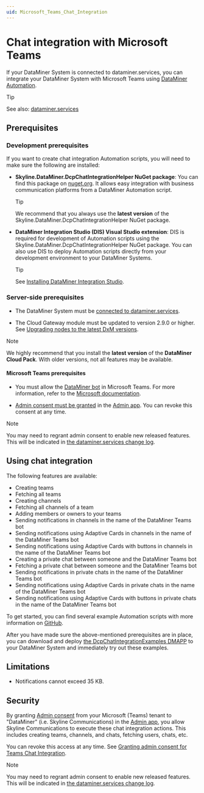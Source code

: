 ```yaml
---
uid: Microsoft_Teams_Chat_Integration
---
```


# Chat integration with Microsoft Teams

If your DataMiner System is connected to dataminer.services, you can integrate your DataMiner System with Microsoft Teams using [DataMiner Automation](xref:automation).

> [!TIP]
> See also: [dataminer.services](xref:AboutCloudPlatform)

## Prerequisites

### Development prerequisites

If you want to create chat integration Automation scripts, you will need to make sure the following are installed:

- **Skyline.DataMiner.DcpChatIntegrationHelper NuGet package**: You can find this package on [nuget.org](https://www.nuget.org/packages/Skyline.DataMiner.DcpChatIntegrationHelper). It allows easy integration with business communication platforms from a DataMiner Automation script.

  > [!TIP]
  > We recommend that you always use the **latest version** of the Skyline.DataMiner.DcpChatIntegrationHelper NuGet package.

- **DataMiner Integration Studio (DIS) Visual Studio extension**: DIS is required for development of Automation scripts using the Skyline.DataMiner.DcpChatIntegrationHelper NuGet package. You can also use DIS to deploy Automation scripts directly from your development environment to your DataMiner Systems.

  > [!TIP]
  > See [Installing DataMiner Integration Studio](xref:Installing_and_configuring_the_software).

### Server-side prerequisites

- The DataMiner System must be [connected to dataminer.services](xref:Connecting_your_DataMiner_System_to_the_cloud).

- The Cloud Gateway module must be updated to version 2.9.0 or higher. See [Upgrading nodes to the latest DxM versions](xref:Managing_cloud-connected_nodes).

> [!NOTE]
> We highly recommend that you install the **latest version** of the **DataMiner Cloud Pack**. With older versions, not all features may be available.

#### Microsoft Teams prerequisites

- You must allow the [DataMiner bot](https://teams.microsoft.com/l/app/9a09d087-5d07-4481-b34f-cd053eab7925) in Microsoft Teams. For more information, refer to the [Microsoft documentation](https://docs.microsoft.com/en-us/microsoftteams/manage-apps).

- [Admin consent must be granted](xref:Granting_admin_consent) in the [Admin app](https://admin.dataminer.services). You can revoke this consent at any time.

> [!NOTE]
> You may need to regrant admin consent to enable new released features. This will be indicated in [the dataminer.services change log](xref:DCP_change_log_2025).

## Using chat integration

The following features are available:

- Creating teams
- Fetching all teams
- Creating channels
- Fetching all channels of a team
- Adding members or owners to your teams
- Sending notifications in channels in the name of the DataMiner Teams bot
- Sending notifications using Adaptive Cards in channels in the name of the DataMiner Teams bot
- Sending notifications using Adaptive Cards with buttons in channels in the name of the DataMiner Teams bot
- Creating a private chat between someone and the DataMiner Teams bot
- Fetching a private chat between someone and the DataMiner Teams bot
- Sending notifications in private chats in the name of the DataMiner Teams bot
- Sending notifications using Adaptive Cards in private chats in the name of the DataMiner Teams bot
- Sending notifications using Adaptive Cards with buttons in private chats in the name of the DataMiner Teams bot

To get started, you can find several example Automation scripts with more information on [GitHub](https://github.com/SkylineCommunications/ChatOps-Extensions/tree/main/ChatIntegrationExamples).

After you have made sure the above-mentioned prerequisites are in place, you can download and deploy [the DcpChatIntegrationExamples DMAPP](https://github.com/SkylineCommunications/ChatOps-Extensions/blob/main/ChatIntegrationExamples/README.md#getting-started) to your DataMiner System and immediately try out these examples.

## Limitations

- Notifications cannot exceed 35 KB.

## Security

By granting [Admin consent](xref:Granting_admin_consent) from your Microsoft (Teams) tenant to "DataMiner" (i.e. Skyline Communications) in the [Admin app](https://admin.dataminer.services), you allow Skyline Communications to execute these chat integration actions. This includes creating teams, channels, and chats, fetching users, chats, etc.

You can revoke this access at any time. See [Granting admin consent for Teams Chat Integration](xref:Granting_admin_consent).

> [!NOTE]
> You may need to regrant admin consent to enable new released features. This will be indicated in [the dataminer.services change log](xref:DCP_change_log_2025).
